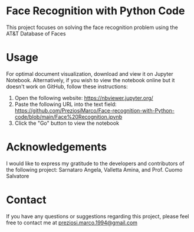 # Face Recognition with Python Code
This project focuses on solving the face recognition problem using the AT&T Database of Faces

# Usage
For optimal document visualization, download and view it on Jupyter Notebook. Alternatively, if you wish to view the notebook online but it doesn't work on GitHub, follow these instructions:

1. Open the following website:  https://nbviewer.jupyter.org/
2. Paste the following URL into the text field:  https://github.com/PreziosiMarco/Face-recognition-with-Python-code/blob/main/Face%20Recognition.ipynb
3. Click the "Go" button to view the notebook

# Acknowledgements
I would like to express my gratitude to the developers and contributors of the following project: Sarnataro Angela, Valletta Amina, and Prof. Cuomo Salvatore

# Contact
If you have any questions or suggestions regarding this project, please feel free to contact me at preziosi.marco.1994@gmail.com
